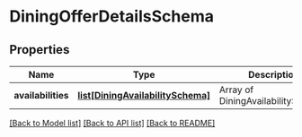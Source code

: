 # DiningOfferDetailsSchema

## Properties
Name | Type | Description | Notes
------------ | ------------- | ------------- | -------------
**availabilities** | [**list[DiningAvailabilitySchema]**](DiningAvailabilitySchema.md) | Array of DiningAvailabilitySchema. | [optional] 

[[Back to Model list]](../README.md#documentation-for-models) [[Back to API list]](../README.md#documentation-for-api-endpoints) [[Back to README]](../README.md)

